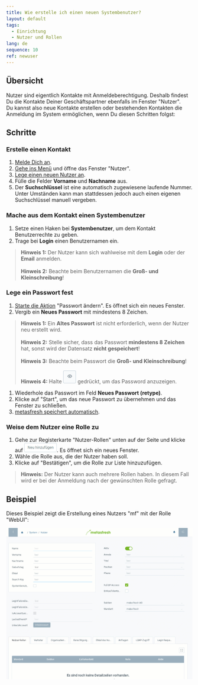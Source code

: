 ```yaml
---
title: Wie erstelle ich einen neuen Systembenutzer?
layout: default
tags:
  - Einrichtung
  - Nutzer und Rollen
lang: de
sequence: 10
ref: newuser
---
```


## Übersicht

Nutzer sind eigentlich Kontakte mit Anmeldeberechtigung. Deshalb findest Du die Kontakte Deiner Geschäftspartner ebenfalls im Fenster "Nutzer".<br>
Du kannst also neue Kontakte erstellen oder bestehenden Kontakten die Anmeldung im System ermöglichen, wenn Du diesen Schritten folgst:

## Schritte

### Erstelle einen Kontakt
1. [Melde Dich an](Anmeldung).
1. [Gehe ins Menü](Menu) und öffne das Fenster "Nutzer".
1. [Lege einen neuen Nutzer an](Neuer_Datensatz_Fenster_Webui).
1. Fülle die Felder **Vorname** und **Nachname** aus.
1. Der **Suchschlüssel** ist eine automatisch zugewiesene laufende Nummer. Unter Umständen kann man stattdessen jedoch auch einen eigenen Suchschlüssel manuell vergeben.

### Mache aus dem Kontakt einen Systembenutzer
1. Setze einen Haken bei **Systembenutzer**, um dem Kontakt Benutzerrechte zu geben.
1. Trage bei **Login** einen Benutzernamen ein.
 >**Hinweis 1:** Der Nutzer kann sich wahlweise mit dem **Login** oder der **Email** anmelden.<br><br>
 >**Hinweis 2:** Beachte beim Benutzernamen die **Groß- und Kleinschreibung**!

### Lege ein Passwort fest
1. [Starte die Aktion](AktionStarten) "Passwort ändern". Es öffnet sich ein neues Fenster.
1. Vergib ein **Neues Passwort** mit mindestens 8 Zeichen.
 >**Hinweis 1:** Ein **Altes Passwort** ist nicht erforderlich, wenn der Nutzer neu erstellt wird.<br><br>
 >**Hinweis 2:** Stelle sicher, dass das Passwort **mindestens 8 Zeichen** hat, sonst wird der Datensatz **nicht gespeichert**!<br><br>
 >**Hinweis 3:** Beachte beim Passwort die **Groß- und Kleinschreibung**!<br><br>
 >**Hinweis 4:** Halte ![](assets/ShowPassword_Icon.png) gedrückt, um das Password anzuzeigen.

1. Wiederhole das Passwort im Feld **Neues Passwort (retype)**.
1. Klicke auf "Start", um das neue Passwort zu übernehmen und das Fenster zu schließen.
1. [metasfresh speichert automatisch](Speicheranzeige).

### Weise dem Nutzer eine Rolle zu
1. Gehe zur Registerkarte "Nutzer-Rollen" unten auf der Seite und klicke auf ![](assets/Neu_hinzufuegen_Button.png). Es öffnet sich ein neues Fenster.
1. Wähle die Rolle aus, die der Nutzer haben soll.
1. Klicke auf "Bestätigen", um die Rolle zur Liste hinzuzufügen.
 >**Hinweis:** Der Nutzer kann auch mehrere Rollen haben. In diesem Fall wird er bei der Anmeldung nach der gewünschten Rolle gefragt.


## Beispiel

Dieses Beispiel zeigt die Erstellung eines Nutzers "mf" mit der Rolle "WebUI":

![](assets/neuernutzer.gif)
